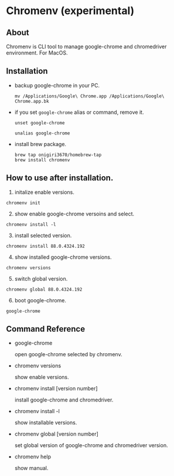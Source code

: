 # Chromenv (experimental)
## About

Chromenv is CLI tool to manage google-chrome and chromedriver environment.
For MacOS.

## Installation

- backup google-chrome in your PC.

  ```
  mv /Applications/Google\ Chrome.app /Applications/Google\ Chrome.app.bk
  ```


- if you set `google-chrome` alias or command, remove it.

  ```
  unset google-chrome
  ```

  ```
  unalias google-chrome
  ```

- install brew package.

  ```
  brew tap onigiri3670/homebrew-tap
  brew install chromenv
  ```
  
## How to use after installation.

1. initalize enable versions.

  ```
  chromenv init
  ```
  
2. show enable google-chrome versoins and select.

  ```
  chromenv install -l
  ```
  
3. install selected version.

  ```
  chromenv install 88.0.4324.192
  ```
  
4. show installed google-chrome versions.

  ```
  chromenv versions
  ```
  
5. switch global version.

  ```
  chromenv global 88.0.4324.192
  ```
  
6. boot google-chrome.

  ```
  google-chrome
  ```

## Command Reference
- google-chrome

  open google-chrome selected by chromenv.

- chromenv versions

  show enable versions.

- chromenv install [version number]

  install google-chrome and chromedriver.

- chromenv install -l

  show installable versions.

- chromenv global [version number]

  set global version of google-chrome and chromedriver version.

- chromenv help

   show manual.
